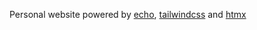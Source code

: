 Personal website powered by <a href="https://github.com/labstack/echo" target="_blank">echo</a>, <a
href="https://github.com/tailwindlabs/tailwindcss/" target="_blank">tailwindcss</a> and <a href="https://htmx.org/"
target="_blank">htmx</a>
